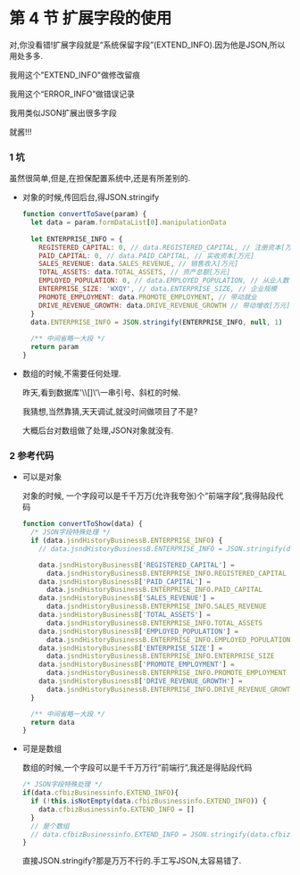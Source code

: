 # 第 4 节 扩展字段的使用

对,你没看错!扩展字段就是“系统保留字段”(EXTEND_INFO).因为他是JSON,所以用处多多.

我用这个"EXTEND_INFO"做修改留痕

我用这个“ERROR_INFO”做错误记录

我用类似JSON扩展出很多字段

就酱!!!

### 1 坑

虽然很简单,但是,在担保配置系统中,还是有所差别的.

- 对象的时候,传回后台,得JSON.stringify

  ```js
  function convertToSave(param) {
    let data = param.formDataList[0].manipulationData
    
    let ENTERPRISE_INFO = {
      REGISTERED_CAPITAL: 0, // data.REGISTERED_CAPITAL, // 注册资本[万元]
      PAID_CAPITAL: 0, // data.PAID_CAPITAL, // 实收资本[万元]
      SALES_REVENUE: data.SALES_REVENUE, // 销售收入[万元]
      TOTAL_ASSETS: data.TOTAL_ASSETS, // 资产总额[万元]
      EMPLOYED_POPULATION: 0, // data.EMPLOYED_POPULATION, // 从业人数
      ENTERPRISE_SIZE: 'WXQY', // data.ENTERPRISE_SIZE, // 企业规模
      PROMOTE_EMPLOYMENT: data.PROMOTE_EMPLOYMENT, // 带动就业
      DRIVE_REVENUE_GROWTH: data.DRIVE_REVENUE_GROWTH // 带动增收[万元]
    }
    data.ENTERPRISE_INFO = JSON.stringify(ENTERPRISE_INFO, null, 1)
    
    /** 中间省略一大段 */
    return param
  }
  ```

- 数组的时候,不需要任何处理.

  昨天,看到数据库'\\\\[]\\'\一串引号、斜杠的时候.

  我猜想,当然靠猜,天天调试,就没时间做项目了不是?

  大概后台对数组做了处理,JSON对象就没有.

### 2 参考代码

- 可以是对象

  对象的时候, 一个字段可以是千千万万(允许我夸张)个“前端字段”,我得贴段代码

  ```js
  function convertToShow(data) {
    /* JSON字段特殊处理 */
    if (data.jsndHistoryBusinessB.ENTERPRISE_INFO) {
      // data.jsndHistoryBusinessB.ENTERPRISE_INFO = JSON.stringify(data.jsndHistoryBusinessB.ENTERPRISE_INFO);
  
      data.jsndHistoryBusinessB['REGISTERED_CAPITAL'] =
        data.jsndHistoryBusinessB.ENTERPRISE_INFO.REGISTERED_CAPITAL
      data.jsndHistoryBusinessB['PAID_CAPITAL'] =
        data.jsndHistoryBusinessB.ENTERPRISE_INFO.PAID_CAPITAL
      data.jsndHistoryBusinessB['SALES_REVENUE'] =
        data.jsndHistoryBusinessB.ENTERPRISE_INFO.SALES_REVENUE
      data.jsndHistoryBusinessB['TOTAL_ASSETS'] =
        data.jsndHistoryBusinessB.ENTERPRISE_INFO.TOTAL_ASSETS
      data.jsndHistoryBusinessB['EMPLOYED_POPULATION'] =
        data.jsndHistoryBusinessB.ENTERPRISE_INFO.EMPLOYED_POPULATION
      data.jsndHistoryBusinessB['ENTERPRISE_SIZE'] =
        data.jsndHistoryBusinessB.ENTERPRISE_INFO.ENTERPRISE_SIZE
      data.jsndHistoryBusinessB['PROMOTE_EMPLOYMENT'] =
        data.jsndHistoryBusinessB.ENTERPRISE_INFO.PROMOTE_EMPLOYMENT
      data.jsndHistoryBusinessB['DRIVE_REVENUE_GROWTH'] =
        data.jsndHistoryBusinessB.ENTERPRISE_INFO.DRIVE_REVENUE_GROWTH
    }
  
    /** 中间省略一大段 */
    return data
  }
  ```

  

- 可是是数组

  数组的时候,一个字段可以是千千万万行“前端行”,我还是得贴段代码

  ```js
  /* JSON字段特殊处理 */
  if(data.cfbizBusinessinfo.EXTEND_INFO){
    if (!this.isNotEmpty(data.cfbizBusinessinfo.EXTEND_INFO)) {
      data.cfbizBusinessinfo.EXTEND_INFO = []
    }
    // 是个数组
    // data.cfbizBusinessinfo.EXTEND_INFO = JSON.stringify(data.cfbizBusinessinfo.EXTEND_INFO);
  }
  ```

  直接JSON.stringify?那是万万不行的.手工写JSON,太容易错了.

